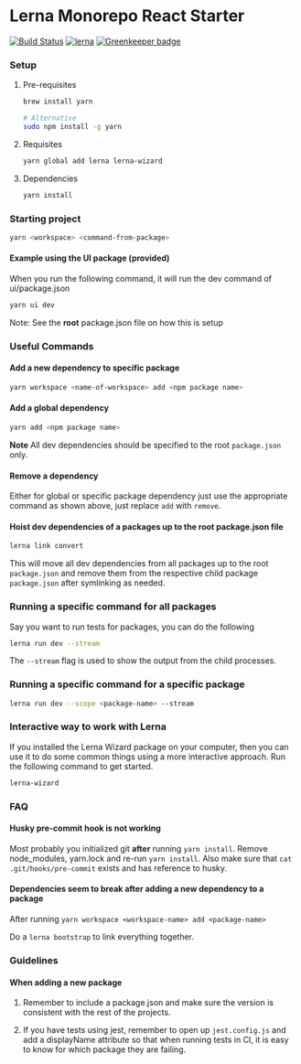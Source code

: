 # Lerna Monorepo React Starter

[![Build Status](https://travis-ci.com/pitops/lerna-monorepo-react-starter.svg?branch=master)](https://travis-ci.com/pitops/lerna-monorepo-react-starter) [![lerna](https://img.shields.io/badge/maintained%20with-lerna-cc00ff.svg)](https://lernajs.io/) [![Greenkeeper badge](https://badges.greenkeeper.io/pitops/lerna-monorepo-react-starter.svg)](https://greenkeeper.io/)

### Setup

1. Pre-requisites

   ```bash
   brew install yarn

   # Alternative
   sudo npm install -g yarn
   ```

2. Requisites

   ```bash
   yarn global add lerna lerna-wizard
   ```

3. Dependencies

   ```bash
   yarn install
   ```

### Starting project

```bash
yarn <workspace> <command-from-package>
```

#### Example using the UI package (provided)

When you run the following command, it will run the dev command of ui/package.json

```bash
yarn ui dev
```

Note: See the **root** package.json file on how this is setup

### Useful Commands

#### Add a new dependency to specific package

```bash
yarn workspace <name-of-workspace> add <npm package name>
```

#### Add a global dependency

```bash
yarn add <npm package name>
```

**Note** All dev dependencies should be specified to the root `package.json` only.

#### Remove a dependency

Either for global or specific package dependency just use the appropriate command as shown above, just replace `add` with `remove`.

#### Hoist dev dependencies of a packages up to the root package.json file

```bash
lerna link convert
```

This will move all dev dependencies from all packages up to the root `package.json` and remove them from the respective child package `package.json` after symlinking as needed.

### Running a specific command for all packages

Say you want to run tests for packages, you can do the following

```bash
lerna run dev --stream
```

The `--stream` flag is used to show the output from the child processes.

### Running a specific command for a specific package

```bash
lerna run dev --scope <package-name> --stream
```

### Interactive way to work with Lerna

If you installed the Lerna Wizard package on your computer, then you can use it to do some common things using a more interactive approach. Run the following command to get started.

```bash
lerna-wizard
```

### FAQ

#### Husky pre-commit hook is not working

Most probably you initialized git **after** running `yarn install`. Remove node_modules, yarn.lock and re-run `yarn install`. Also make sure that `cat .git/hooks/pre-commit` exists and has reference to husky.

#### Dependencies seem to break after adding a new dependency to a package

After running `yarn workspace <workspace-name> add <package-name>`

Do a `lerna bootstrap` to link everything together.

### Guidelines

#### When adding a new package

1. Remember to include a package.json and make sure the version is consistent with the rest of the projects.

2. If you have tests using jest, remember to open up `jest.config.js` and add a displayName attribute so that when running tests in CI, it is easy to know for which package they are failing.

